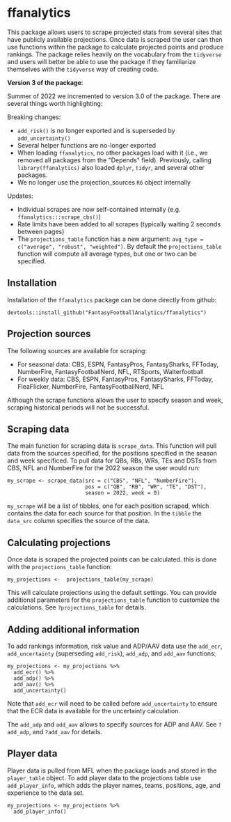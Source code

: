 # ffanalytics

This package allows users to scrape projected stats from several sites that have
publicly available projections. Once data is scraped the user can then use functions
within the package to calculate projected points and produce rankings. The package
relies heavily on the vocabulary from the `tidyverse` and users will better be
able to use the package if they familiarize themselves with the `tidyverse` way 
of creating code.

**Version 3 of the package**:

Summer of 2022 we incremented to version 3.0 of the package. There are several
things worth highlighting:

Breaking changes:

* `add_risk()` is no longer exported and is superseded by `add_uncertainty()`
* Several helper functions are no-longer exported
* When loading `ffanalytics`, no other packages load with it (i.e., we removed 
all packages from the "Depends" field). Previously, calling `library(ffanalytics)`
also loaded `dplyr`, `tidyr`, and several other packages.
* We no longer use the projection_sources `R6` object internally

Updates:

* Individual scrapes are now self-contained internally (e.g. `ffanalytics:::scrape_cbs()`)
* Rate limits have been added to all scrapes (typically waiting 2 seconds between pages)
* The `projections_table` function has a new argument: `avg_type = c("average", "robust", "weighted")`. 
By default the `projections_table` function will compute all average types, but 
one or two can be specified. 


## Installation
Installation of the `ffanalytics` package can be done directly from github:
```
devtools::install_github("FantasyFootballAnalytics/ffanalytics")
```

## Projection sources
The following sources are available for scraping:

* For seasonal data: CBS, ESPN, FantasyPros, FantasySharks, FFToday, 
NumberFire, FantasyFootballNerd, NFL, RTSports, Walterfootball
* For weekly data: CBS, ESPN, FantasyPros, FantasySharks, FFToday, 
FleaFlicker, NumberFire, FantasyFootballNerd, NFL

Although the scrape functions allows the user to specify season and week, scraping
historical periods will not be successful.

## Scraping data
The main function for scraping data is `scrape_data`. This function will pull data
from the sources specified, for the positions specified in the season and week specificed.
To pull data for QBs, RBs, WRs, TEs and DSTs from CBS, NFL and NumberFire for the 2022
season the user would run:
```
my_scrape <- scrape_data(src = c("CBS", "NFL", "NumberFire"), 
                         pos = c("QB", "RB", "WR", "TE", "DST"),
                         season = 2022, week = 0)
```

`my_scrape` will be a list of tibbles, one for each position scraped, which contains
the data for each source for that position. In the `tibble` the `data_src` column
specifies the source of the data.

## Calculating projections
Once data is scraped the projected points can be calculated. this is done with
the `projections_table` function:
```
my_projections <-  projections_table(my_scrape)
```
This will calculate projections using the default settings. You can provide additional
parameters for the `projections_table` function to customize the calculations. 
See `?projections_table` for details.

## Adding additional information
To add rankings information, risk value and ADP/AAV data use the `add_ecr`, 
`add_uncertainty` (superseding `add_risk`), `add_adp`, and `add_aav` functions:
```
my_projections <- my_projections %>% 
  add_ecr() %>% 
  add_adp() %>% 
  add_aav() %>%
  add_uncertainty() 
```
Note that `add_ecr` will need to be called before `add_uncertainty` to ensure that the
ECR data is available for the uncertainty calculation.

The `add_adp` and `add_aav` allows to specify sources for ADP and AAV. See `?add_adp`,
and `?add_aav` for details.

## Player data
Player data is pulled from MFL when the package loads and stored in the `player_table`
object. To add player data to the projections table use `add_player_info`, which adds
the player names, teams, positions, age, and experience to the data set.
```
my_projections <- my_projections %>% 
  add_player_info()
```


